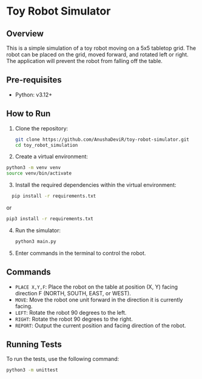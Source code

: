 # Toy Robot Simulator

## Overview

This is a simple simulation of a toy robot moving on a 5x5 tabletop grid. The robot can be placed on the grid, moved forward, and rotated left or right. The application will prevent the robot from falling off the table.

## Pre-requisites

- Python: v3.12+

## How to Run

1. Clone the repository:

   ```sh
   git clone https://github.com/AnushaDeviR/toy-robot-simulator.git
   cd toy_robot_simulation
   ```

2. Create a virtual environment:

```sh
python3 -m venv venv
source venv/bin/activate

```

3. Install the required dependencies within the virtual environment:

```sh
  pip install -r requirements.txt
```

or

```sh
pip3 install -r requirements.txt
```

4. Run the simulator:

   ```sh
   python3 main.py
   ```

5. Enter commands in the terminal to control the robot.

## Commands

- `PLACE X,Y,F`: Place the robot on the table at position (X, Y) facing direction F (NORTH, SOUTH, EAST, or WEST).
- `MOVE`: Move the robot one unit forward in the direction it is currently facing.
- `LEFT`: Rotate the robot 90 degrees to the left.
- `RIGHT`: Rotate the robot 90 degrees to the right.
- `REPORT`: Output the current position and facing direction of the robot.

## Running Tests

To run the tests, use the following command:

```sh
python3 -m unittest
```
